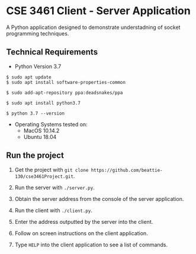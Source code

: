 # CSE 3461 Client - Server Application

A Python application designed to demonstrate understadning of socket programming techniques.

## Technical Requirements
* Python Version 3.7
```
$ sudo apt update
$ sudo apt install software-properties-common

$ sudo add-apt-repository ppa:deadsnakes/ppa

$ sudo apt install python3.7

$ python 3.7 --version
```
* Operating Systems tested on:
  * MacOS  10.14.2
  * Ubuntu 18.04
  
## Run the project
1. Get the project with `git clone https://github.com/beattie-130/cse3461Project.git`.

2. Run the server with `./server.py`.

3. Obtain the server address from the console of the server application.

4. Run the client  with `./client.py`.

5. Enter the address outputted by the server into the client.

6. Follow on screen instructions on the client application.

7. Type `HELP` into the client application to see a list of commands.
